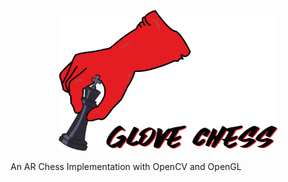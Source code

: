 <p align="center">
  <img width=350px src="https://github.com/xAlessandroC/Glove-Chess/blob/master/resources/logo_font.png">
</p>
An AR Chess Implementation with OpenCV and OpenGL
